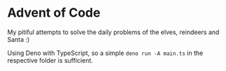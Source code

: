 # Advent of Code

My pitiful attempts to solve the daily problems of the elves, reindeers and Santa :)

Using Deno with TypeScript, so a simple `deno run -A main.ts` in the respective folder is sufficient.
